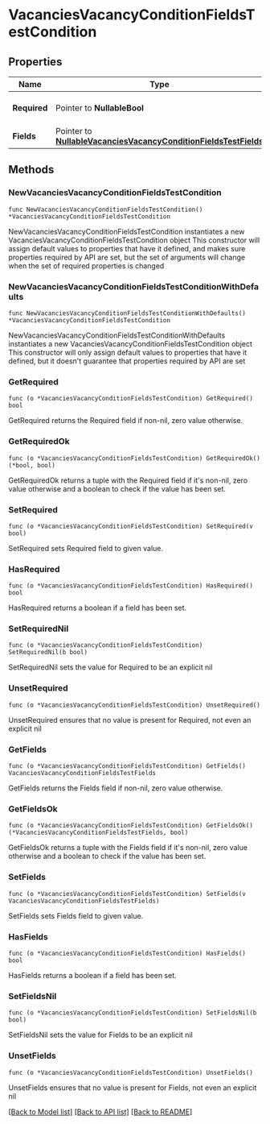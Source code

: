 # VacanciesVacancyConditionFieldsTestCondition

## Properties

Name | Type | Description | Notes
------------ | ------------- | ------------- | -------------
**Required** | Pointer to **NullableBool** | Является ли поле необходимым? | [optional] 
**Fields** | Pointer to [**NullableVacanciesVacancyConditionFieldsTestFields**](VacanciesVacancyConditionFieldsTestFields.md) |  | [optional] 

## Methods

### NewVacanciesVacancyConditionFieldsTestCondition

`func NewVacanciesVacancyConditionFieldsTestCondition() *VacanciesVacancyConditionFieldsTestCondition`

NewVacanciesVacancyConditionFieldsTestCondition instantiates a new VacanciesVacancyConditionFieldsTestCondition object
This constructor will assign default values to properties that have it defined,
and makes sure properties required by API are set, but the set of arguments
will change when the set of required properties is changed

### NewVacanciesVacancyConditionFieldsTestConditionWithDefaults

`func NewVacanciesVacancyConditionFieldsTestConditionWithDefaults() *VacanciesVacancyConditionFieldsTestCondition`

NewVacanciesVacancyConditionFieldsTestConditionWithDefaults instantiates a new VacanciesVacancyConditionFieldsTestCondition object
This constructor will only assign default values to properties that have it defined,
but it doesn't guarantee that properties required by API are set

### GetRequired

`func (o *VacanciesVacancyConditionFieldsTestCondition) GetRequired() bool`

GetRequired returns the Required field if non-nil, zero value otherwise.

### GetRequiredOk

`func (o *VacanciesVacancyConditionFieldsTestCondition) GetRequiredOk() (*bool, bool)`

GetRequiredOk returns a tuple with the Required field if it's non-nil, zero value otherwise
and a boolean to check if the value has been set.

### SetRequired

`func (o *VacanciesVacancyConditionFieldsTestCondition) SetRequired(v bool)`

SetRequired sets Required field to given value.

### HasRequired

`func (o *VacanciesVacancyConditionFieldsTestCondition) HasRequired() bool`

HasRequired returns a boolean if a field has been set.

### SetRequiredNil

`func (o *VacanciesVacancyConditionFieldsTestCondition) SetRequiredNil(b bool)`

 SetRequiredNil sets the value for Required to be an explicit nil

### UnsetRequired
`func (o *VacanciesVacancyConditionFieldsTestCondition) UnsetRequired()`

UnsetRequired ensures that no value is present for Required, not even an explicit nil
### GetFields

`func (o *VacanciesVacancyConditionFieldsTestCondition) GetFields() VacanciesVacancyConditionFieldsTestFields`

GetFields returns the Fields field if non-nil, zero value otherwise.

### GetFieldsOk

`func (o *VacanciesVacancyConditionFieldsTestCondition) GetFieldsOk() (*VacanciesVacancyConditionFieldsTestFields, bool)`

GetFieldsOk returns a tuple with the Fields field if it's non-nil, zero value otherwise
and a boolean to check if the value has been set.

### SetFields

`func (o *VacanciesVacancyConditionFieldsTestCondition) SetFields(v VacanciesVacancyConditionFieldsTestFields)`

SetFields sets Fields field to given value.

### HasFields

`func (o *VacanciesVacancyConditionFieldsTestCondition) HasFields() bool`

HasFields returns a boolean if a field has been set.

### SetFieldsNil

`func (o *VacanciesVacancyConditionFieldsTestCondition) SetFieldsNil(b bool)`

 SetFieldsNil sets the value for Fields to be an explicit nil

### UnsetFields
`func (o *VacanciesVacancyConditionFieldsTestCondition) UnsetFields()`

UnsetFields ensures that no value is present for Fields, not even an explicit nil

[[Back to Model list]](../README.md#documentation-for-models) [[Back to API list]](../README.md#documentation-for-api-endpoints) [[Back to README]](../README.md)


